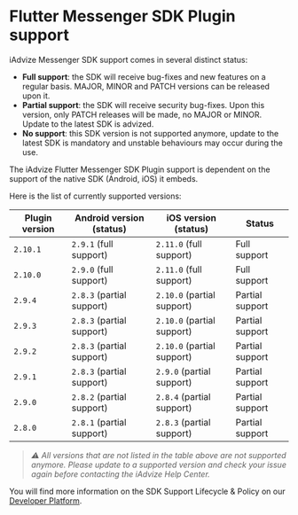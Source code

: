 # Flutter Messenger SDK Plugin support

iAdvize Messenger SDK support comes in several distinct status:

- **Full support**: the SDK will receive bug-fixes and new features on a regular basis. MAJOR, MINOR and PATCH versions can be released upon it.
- **Partial support**: the SDK will receive security bug-fixes. Upon this version, only PATCH releases will be made, no MAJOR or MINOR. Update to the latest SDK is advized.
- **No support**: this SDK version is not supported anymore, update to the latest SDK is mandatory and unstable behaviours may occur during the use.

The iAdvize Flutter Messenger SDK Plugin support is dependent on the support of the native SDK (Android, iOS) it embeds.

Here is the list of currently supported versions:

| Plugin version | Android version (status)  | iOS version (status)       | Status          |
| -------------- | ------------------------- | -------------------------- | --------------- |
| `2.10.1`       | `2.9.1` (full support)    | `2.11.0` (full support)    | Full support    |
| `2.10.0`       | `2.9.0` (full support)    | `2.11.0` (full support)    | Full support    |
| `2.9.4`        | `2.8.3` (partial support) | `2.10.0` (partial support) | Partial support |
| `2.9.3`        | `2.8.3` (partial support) | `2.10.0` (partial support) | Partial support |
| `2.9.2`        | `2.8.3` (partial support) | `2.10.0` (partial support) | Partial support |
| `2.9.1`        | `2.8.3` (partial support) | `2.9.0` (partial support)  | Partial support |
| `2.9.0`        | `2.8.2` (partial support) | `2.8.4` (partial support)  | Partial support |
| `2.8.0`        | `2.8.1` (partial support) | `2.8.3` (partial support)  | Partial support |

> *⚠️ All versions that are not listed in the table above are not supported anymore. Please update to a supported version and check your issue again before contacting the iAdvize Help Center.*

You will find more information on the SDK Support Lifecycle & Policy on our [Developer Platform](https://developers.iadvize.com/documentation/mobile-sdk#%F0%9F%A4%9D-support-policy).
